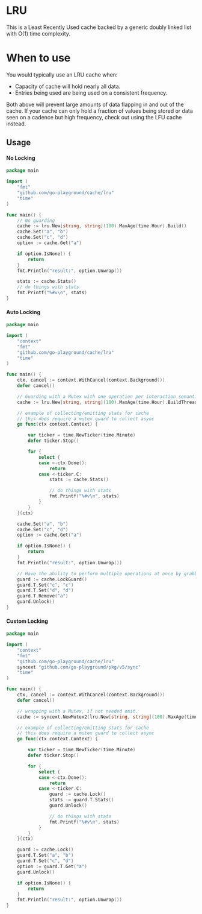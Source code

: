# LRU

This is a Least Recently Used cache backed by a generic doubly linked list with O(1) time complexity.

# When to use
You would typically use an LRU cache when:

- Capacity of cache will hold nearly all data.
- Entries being used are being used on a consistent frequency.

Both above will prevent large amounts of data flapping in and out of the cache.
If your cache can only hold a fraction of values being stored or data seen on a cadence but high frequency, check out using the LFU cache instead.

## Usage

#### No Locking
```go
package main

import (
	"fmt"
	"github.com/go-playground/cache/lru"
	"time"
)

func main() {
	// No guarding
	cache := lru.New[string, string](100).MaxAge(time.Hour).Build()
	cache.Set("a", "b")
	cache.Set("c", "d")
	option := cache.Get("a")

	if option.IsNone() {
		return
	}
	fmt.Println("result:", option.Unwrap())

	stats := cache.Stats()
	// do things with stats
	fmt.Printf("%#v\n", stats)
}
```

#### Auto Locking
```go
package main

import (
	"context"
	"fmt"
	"github.com/go-playground/cache/lru"
	"time"
)

func main() {
	ctx, cancel := context.WithCancel(context.Background())
	defer cancel()

	// Guarding with a Mutex with one operation per interaction semantics.
	cache := lru.New[string, string](100).MaxAge(time.Hour).BuildThreadSafe()

	// example of collecting/emitting stats for cache
	// this does require a mutex guard to collect async
	go func(ctx context.Context) {

		var ticker = time.NewTicker(time.Minute)
		defer ticker.Stop()

		for {
			select {
			case <-ctx.Done():
				return
			case <-ticker.C:
				stats := cache.Stats()

				// do things with stats
				fmt.Printf("%#v\n", stats)
			}
		}
	}(ctx)

	cache.Set("a", "b")
	cache.Set("c", "d")
	option := cache.Get("a")

	if option.IsNone() {
		return
	}
	fmt.Println("result:", option.Unwrap())

	// Have the ability to perform multiple operations at once by grabbing the LockGuard.
	guard := cache.LockGuard()
	guard.T.Set("c", "c")
	guard.T.Set("d", "d")
	guard.T.Remove("a")
	guard.Unlock()
}
```

#### Custom Locking
```go
package main

import (
	"context"
	"fmt"
	"github.com/go-playground/cache/lru"
	syncext "github.com/go-playground/pkg/v5/sync"
	"time"
)

func main() {
	ctx, cancel := context.WithCancel(context.Background())
	defer cancel()

	// wrapping with a Mutex, if not needed omit.
	cache := syncext.NewMutex2(lru.New[string, string](100).MaxAge(time.Hour).Build())

	// example of collecting/emitting stats for cache
	// this does require a mutex guard to collect async
	go func(ctx context.Context) {

		var ticker = time.NewTicker(time.Minute)
		defer ticker.Stop()

		for {
			select {
			case <-ctx.Done():
				return
			case <-ticker.C:
				guard := cache.Lock()
				stats := guard.T.Stats()
				guard.Unlock()

				// do things with stats
				fmt.Printf("%#v\n", stats)
			}
		}
	}(ctx)

	guard := cache.Lock()
	guard.T.Set("a", "b")
	guard.T.Set("c", "d")
	option := guard.T.Get("a")
	guard.Unlock()

	if option.IsNone() {
		return
	}
	fmt.Println("result:", option.Unwrap())
}
```